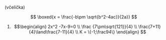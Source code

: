 (včelička)

$$
\boxed{x = \frac{-b\pm \sqrt{b^2-4ac}}{2a}}
$$

1. $$\begin{align}
2x^2 -7x-9=0 \\
\frac {7\pm\sqrt{121}}{4} \\
\frac{7+11}{4}\land\frac{7-11}{4} \\
K = \{-1;\frac94\}
\end{align}
$$